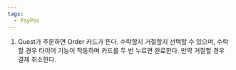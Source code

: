 ```yaml
---
tags:
  - PayPos
---
```

1. Guest가 주문하면 Order 카드가 뜬다. 수락할지 거절할지 선택할 수 있으며, 수락할 경우 타이머 기능이 작동하며 카드를 두 번 누르면 완료한다. 만약 거절할 경우 결제 취소한다.
